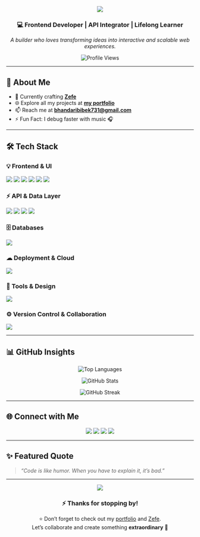 <!-- HEADER -->
<div align="center">
  
<img src="https://capsule-render.vercel.app/api?type=rect&color=0:0f0c29,50:302b63,100:24243e&height=150&section=header&text=👋%20Hi,%20I'm%20Bibek&fontSize=40&fontColor=ffffff&animation=fadeIn" />

### 💻 Frontend Developer | API Integrator | Lifelong Learner  

*A builder who loves transforming ideas into interactive and scalable web experiences.*  

![Profile Views](https://komarev.com/ghpvc/?username=bbek4210&label=Profile%20views&color=302b63&style=flat-square)  

</div>

---

## 🚀 About Me
- 🔭 Currently crafting [**Zefe**](https://zefe.xyz/)  
- 🌐 Explore all my projects at [**my portfolio**](https://bbeks-portfolio.vercel.app/)  
- 📫 Reach me at **bhandaribibek731@gmail.com**  
- ⚡ Fun Fact: I debug faster with music 🎧  

---

## 🛠 Tech Stack  

### 💡 Frontend & UI  
<p>
  <img src="https://skillicons.dev/icons?i=react,next,tailwind" />
  <img src="https://img.shields.io/badge/TanStack%20Query-FF0080?style=for-the-badge&logo=reactquery&logoColor=white" />
  <img src="https://img.shields.io/badge/React%20Hook%20Form-EC5990?style=for-the-badge&logo=reacthookform&logoColor=white" />
  <img src="https://img.shields.io/badge/Redux%20Toolkit-9A4DFF?style=for-the-badge&logo=redux&logoColor=white" />
  <img src="https://img.shields.io/badge/Zustand-2E3440?style=for-the-badge&logo=react&logoColor=61DAFB" />
  <img src="https://img.shields.io/badge/Framer%20Motion-00CFFF?style=for-the-badge&logo=framer&logoColor=white" />
</p>

### ⚡ API & Data Layer  
<p>
  <img src="https://skillicons.dev/icons?i=graphql" />
  <img src="https://img.shields.io/badge/REST%20API-FF6F61?style=for-the-badge&logo=postman&logoColor=white" />
  <img src="https://img.shields.io/badge/Axios-9147FF?style=for-the-badge&logo=axios&logoColor=white" />
  <img src="https://img.shields.io/badge/Firebase-FFCB2B?style=for-the-badge&logo=firebase&logoColor=000" />
</p>

### 🗄 Databases  
<p>
  <img src="https://skillicons.dev/icons?i=mysql,postgres,mongodb" />
</p>

### ☁ Deployment & Cloud  
<p>
  <img src="https://skillicons.dev/icons?i=vercel,aws" />
</p>

### 🎨 Tools & Design  
<p>
  <img src="https://skillicons.dev/icons?i=figma,ai,ps" />
</p>

### ⚙️ Version Control & Collaboration  
<p>
  <img src="https://skillicons.dev/icons?i=git,github" />
</p>

---

## 📊 GitHub Insights  
<div align="center">

![Top Languages](https://github-readme-stats.vercel.app/api/top-langs/?username=bbek4210&layout=compact&theme=radical)  

![GitHub Stats](https://github-readme-stats.vercel.app/api?username=bbek4210&show_icons=true&theme=radical)  

![GitHub Streak](https://github-readme-streak-stats.herokuapp.com/?user=bbek4210&theme=radical)  

</div>

---

## 🌐 Connect with Me  
<p align="center">
  <a href="https://twitter.com/bibekbh077"><img src="https://img.shields.io/badge/Twitter-1DA1F2?style=for-the-badge&logo=twitter&logoColor=white" /></a>
  <a href="https://linkedin.com/in/bibek-bhandari-233910268"><img src="https://img.shields.io/badge/LinkedIn-0A66C2?style=for-the-badge&logo=linkedin&logoColor=white" /></a>
  <a href="https://instagram.com/bibek_bhandari_10"><img src="https://img.shields.io/badge/Instagram-DD2A7B?style=for-the-badge&logo=instagram&logoColor=white" /></a>
  <a href="https://www.facebook.com/profile.php?id=100047717505359"><img src="https://img.shields.io/badge/Facebook-1877F2?style=for-the-badge&logo=facebook&logoColor=white" /></a>
</p>

---

## ✨ Featured Quote  
> *“Code is like humor. When you have to explain it, it’s bad.”*  

---

<div align="center">
  
<img src="https://capsule-render.vercel.app/api?type=waving&color=0:0f0c29,50:302b63,100:24243e&height=120&section=footer" />

### ⚡ Thanks for stopping by!  
⭐ Don’t forget to check out my [portfolio](https://bbeks-portfolio.vercel.app/) and [Zefe](https://zefe.xyz/).  
Let’s collaborate and create something **extraordinary** 🚀  

</div>
